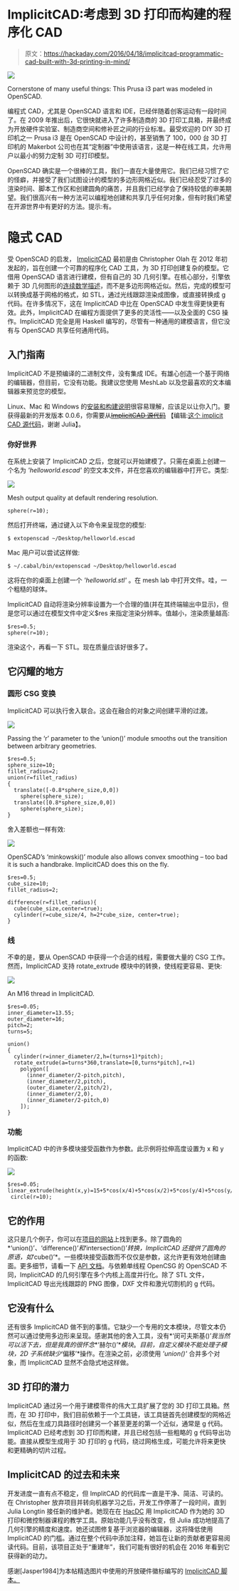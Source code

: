 # ImplicitCAD:考虑到 3D 打印而构建的程序化 CAD

> 原文：<https://hackaday.com/2016/04/18/implicitcad-programmatic-cad-built-with-3d-printing-in-mind/>

![](img/315ad9661a8cb92b071c27cd6d727cba.png)

Cornerstone of many useful things: This Prusa i3 part was modeled in OpenSCAD.

编程式 CAD，尤其是 OpenSCAD 语言和 IDE，已经伴随着创客运动有一段时间了。在 2009 年推出后，它很快就进入了许多制造商的 3D 打印工具箱，并最终成为开放硬件实验室、制造商空间和修补匠之间的行业标准。最受欢迎的 DIY 3D 打印机之一 Prusa i3 是在 OpenSCAD 中设计的，甚至销售了 100，000 台 3D 打印机的 Makerbot 公司也在其“定制器”中使用该语言，这是一种在线工具，允许用户以最小的努力定制 3D 可打印模型。

OpenSCAD 确实是一个很棒的工具，我们一直在大量使用它。我们已经习惯了它的怪癖，并接受了我们试图设计的模型的多边形网格近似。我们已经忍受了过多的渲染时间、脚本工作区和创建圆角的痛苦，并且我们已经学会了保持较低的审美期望。我们很高兴有一种方法可以编程地创建和共享几乎任何对象，但有时我们希望在开源世界中有更好的方法。提示:有。

# 隐式 CAD

受 OpenSCAD 的启发， [ImplicitCAD](http://implicitcad.org/) 最初是由 Christopher Olah 在 2012 年初发起的，旨在创建一个可靠的程序化 CAD 工具，为 3D 打印创建复杂的模型。它借用 OpenSCAD 语言进行建模，但有自己的 3D 几何引擎。在核心部分，引擎依赖于 3D 几何图形的[连续数学描述](https://christopherolah.wordpress.com/2011/11/06/manipulation-of-implicit-functions-with-an-eye-on-cad/)，而不是多边形网格近似。然后，完成的模型可以转换成基于网格的格式，如 STL，通过光线跟踪渲染成图像，或直接转换成 g 代码。在许多情况下，这在 ImplicitCAD 中比在 OpenSCAD 中发生得更快更有效。此外，ImplicitCAD 在编程方面提供了更多的灵活性——以及全面的 CSG 操作。ImplicitCAD 完全是用 Haskell 编写的，尽管有一种通用的建模语言，但它没有与 OpenSCAD 共享任何通用代码。

## 入门指南

ImplicitCAD 不是预编译的二进制文件，没有集成 IDE。有雄心创造一个基于网络的编辑器，但目前，它没有功能。我建议您使用 MeshLab 以及您最喜欢的文本编辑器来预览您的模型。

Linux、Mac 和 Windows 的[安装和构建说明](http://www.implicitcad.org/faq#local-installation)很容易理解，应该足以让你入门。要获得最新的开发版本 0.0.6，你需要从~~[ImplicitCAD 源代码](https://github.com/colah/ImplicitCAD)~~ 【编辑:[这个 implicit CAD 源代码](http://kalli1.faikvm.com/ImplicitCAD/Stable)，谢谢 Julia】。

### 你好世界

在系统上安装了 ImplicitCAD 之后，您就可以开始建模了。只需在桌面上创建一个名为 *'helloworld.escad'* 的空文本文件，并在您喜欢的编辑器中打开它。类型:

![](img/ae8902d381d206f1d9e3f45437bb59e3.png)

Mesh output quality at default rendering resolution.

```
sphere(r=10);
```

然后打开终端，通过键入以下命令来呈现您的模型:

```
$ extopenscad ~/Desktop/helloworld.escad
```

Mac 用户可以尝试这样做:

```
$ ~/.cabal/bin/extopenscad ~/Desktop/helloworld.escad
```

这将在你的桌面上创建一个 *'helloworld.stl'* 。在 mesh lab 中打开文件。哇，一个粗糙的球体。

ImplicitCAD 自动将渲染分辨率设置为一个合理的值(并在其终端输出中显示)，但是您可以通过在模型文件中定义$res 来指定渲染分辨率。值越小，渲染质量越高:

```
$res=0.5;
sphere(r=10);
```

渲染这个，再看一下 STL。现在质量应该好很多了。

## 它闪耀的地方

### 圆形 CSG 变换

ImplicitCAD 可以执行舍入联合。这会在融合的对象之间创建平滑的过渡。

![](img/3ab8edbbdc35b8740658e25ca78bf54e.png)

Passing the ‘r’ parameter to the ‘union()’ module smooths out the transition between arbitrary geometries.

```
$res=0.5;
sphere_size=10;
fillet_radius=2;
union(r=fillet_radius)
{
  translate([-0.8*sphere_size,0,0])
    sphere(sphere_size);
  translate([0.8*sphere_size,0,0])
    sphere(sphere_size);
}
```

舍入差额也一样有效:

![](img/85ac330a8041e21fa792542ccc02b01b.png)

OpenSCAD’s ‘minkowski()’ module also allows convex smoothing – too bad it is such a handbrake. ImplicitCAD does this on the fly.

```
$res=0.5;
cube_size=10;
fillet_radius=2;

difference(r=fillet_radius){
  cube(cube_size,center=true);
  cylinder(r=cube_size/4, h=2*cube_size, center=true);
}
```

### 线

不幸的是，要从 OpenSCAD 中获得一个合适的线程，需要做大量的 CSG 工作。然而，ImplicitCAD 支持 rotate_extrude 模块中的转换，使线程更容易、更快:

![](img/099e5ef60ef3032a592c1fbd0998f22c.png)

An M16 thread in ImplicitCAD.

```
$res=0.05;
inner_diameter=13.55;
outer_diameter=16;
pitch=2;
turns=5;

union()
{
  cylinder(r=inner_diameter/2,h=(turns+1)*pitch);
  rotate_extrude(a=turns*360,translate=[0,turns*pitch],r=1)
    polygon([
      (inner_diameter/2-pitch,pitch),
      (inner_diameter/2,pitch),
      (outer_diameter/2,pitch/2),
      (inner_diameter/2,0),
      (inner_diameter/2-pitch,0)
    ]);
}
```

### 功能

ImplicitCAD 中的许多模块接受函数作为参数。此示例将拉伸高度设置为 x 和 y 的函数:

![](img/b0aa6ff3e952c70e9ea29f4e02503b11.png)

```
$res=0.05;
linear_extrude(height(x,y)=15+5*cos(x/4)+5*cos(x/2)+5*cos(y/4)+5*cos(y/2))
 circle(r=10);
```

## 它的作用

这只是几个例子，你可以在[项目的网站](http://www.implicitcad.org/examples/)上找到更多。除了圆角的*‘union()’*、*‘difference()’*和*‘intersection()’*转换，ImplicitCAD 还提供了圆角的原语，如*‘cube()’*。一些模块接受函数而不仅仅是参数，这允许更有效地创建曲面。更多细节，请看一下 [API 文档](http://www.implicitcad.org/docs/api)。与依赖单线程 OpenCSG 的 OpenSCAD 不同，ImplicitCAD 的几何引擎在多个内核上高度并行化。除了 STL 文件，ImplicitCAD 导出光线跟踪的 PNG 图像，DXF 文件和激光切割机的 g 代码。

## 它没有什么

还有很多 ImplicitCAD 做不到的事情。它缺少一个专用的文本模块，尽管文本仍然可以通过使用多边形来呈现。感谢其他的舍入工具，没有*‘闵可夫斯基()’*我当然可以活下去，但是我真的很怀念**‘赫尔()’**模块*。*目前，自定义模块不能处理子模块，2D 子系统缺少*‘偏移’*操作。在渲染之前，必须使用 *'union()'* 合并多个对象，而 ImplicitCAD 显然不会隐式地这样做。

## 3D 打印的潜力

ImplicitCAD 通过另一个用于建模零件的伟大工具扩展了您的 3D 打印工具箱。然而，在 3D 打印中，我们目前依赖于一个工具链，该工具链首先创建模型的网格近似，然后在生成刀具路径时创建另一个甚至更差的第一个近似，通常是 g 代码。ImplicitCAD 已经考虑到 3D 打印而构建，并且已经包括一些粗略的 g 代码导出功能。直接从模型生成用于 3D 打印的 g 代码，绕过网格生成，可能允许将来更快和更精确的切片过程。

## ImplicitCAD 的过去和未来

开发进度一直有点不稳定，但 ImplitCAD 的代码库一直是干净、简洁、可读的。在 Christopher 放弃项目并转向机器学习之后，开发工作停滞了一段时间，直到 Julia Longtin 接任新的维护者。她现在在 [HacDC](http://www.hacdc.org/) 用 ImplicitCAD 作为她的 3D 打印和微控制器课程的教学工具。原始功能几乎没有改变，但 Julia 成功地提高了几何引擎的精度和速度。她还试图修复基于浏览器的编辑器，这将降低使用 ImplicitCAD 的门槛。通过在整个代码中添加注释，她旨在让新的贡献者更容易阅读代码。目前，该项目正处于“重建年”，我们可能有很好的机会在 2016 年看到它获得新的动力。

感谢[Jasper1984]为本帖精选图片中使用的开放硬件徽标编写的 [ImplicitCAD 脚本。](http://www.thingiverse.com/thing:86133)